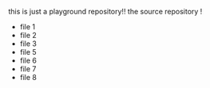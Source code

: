 this is just a playground repository!!
the source repository !

- file 1
- file 2
- file 3
- file 5
- file 6
- file 7
- file 8
